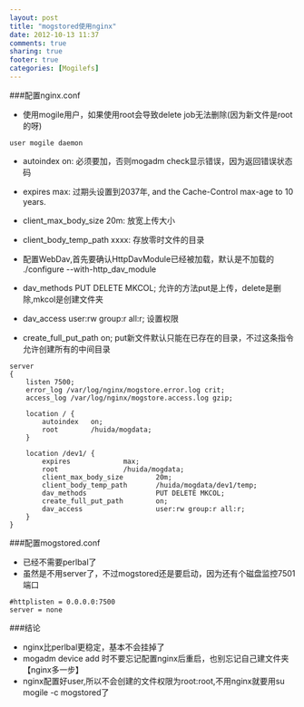 ```yaml
---
layout: post
title: "mogstored使用nginx"
date: 2012-10-13 11:37
comments: true
sharing: true
footer: true
categories: [Mogilefs]
---
```


###配置nginx.conf
+ 使用mogile用户，如果使用root会导致delete job无法删除(因为新文件是root的呀)

```
user mogile daemon
```

+ autoindex on: 必须要加，否则mogadm check显示错误，因为返回错误状态码
+ expires max: 过期头设置到2037年, and the Cache-Control max-age to 10 years. 
+ client_max_body_size 20m: 放宽上传大小
+ client_body_temp_path xxxx: 存放零时文件的目录

+ 配置WebDav,首先要确认HttpDavModule已经被加载，默认是不加载的 ./configure --with-http_dav_module
+ dav_methods PUT DELETE MKCOL; 允许的方法put是上传，delete是删除,mkcol是创建文件夹
+ dav_access user:rw group:r all:r; 设置权限
+ create_full_put_path on; put新文件默认只能在已存在的目录，不过这条指令允许创建所有的中间目录

```
server 
{
    listen 7500;
    error_log /var/log/nginx/mogstore.error.log crit;
    access_log /var/log/nginx/mogstore.access.log gzip;

    location / {
        autoindex   on;
        root        /huida/mogdata;
    }

    location /dev1/ {
        expires             max;
        root                /huida/mogdata;
        client_max_body_size        20m;
        client_body_temp_path       /huida/mogdata/dev1/temp;
        dav_methods                 PUT DELETE MKCOL;
        create_full_put_path        on;
        dav_access                  user:rw group:r all:r;
    }
}
```

###配置mogstored.conf
+ 已经不需要perlbal了
+ 虽然是不用server了，不过mogstored还是要启动，因为还有个磁盘监控7501端口

```
#httplisten = 0.0.0.0:7500
server = none
```

###结论
+ nginx比perlbal更稳定，基本不会挂掉了 
+ mogadm device add 时不要忘记配置nginx后重启，也别忘记自己建文件夹【nginx多一步】
+ nginx配置好user,所以不会创建的文件权限为root:root,不用nginx就要用su mogile -c mogstored了
